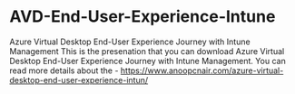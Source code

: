 # AVD-End-User-Experience-Intune
Azure Virtual Desktop End-User Experience Journey with Intune Management
This is the presenation that you can download Azure Virtual Desktop End-User Experience Journey with Intune Management.
You can read more details about the - https://www.anoopcnair.com/azure-virtual-desktop-end-user-experience-intun/
